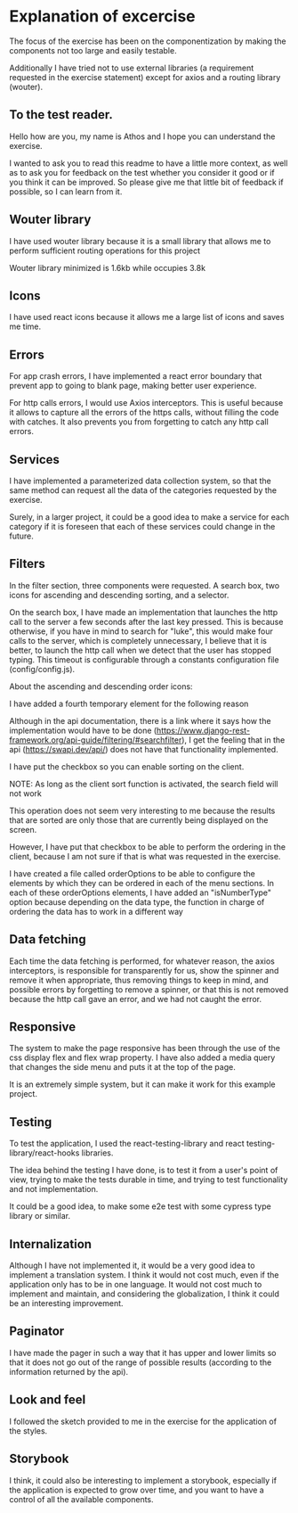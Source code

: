# Explanation of excercise

The focus of the exercise has been on the componentization by making the components not too large and easily testable.

Additionally I have tried not to use external libraries (a requirement requested in the exercise statement) except for axios and a routing library (wouter).

## To the test reader.

Hello how are you, my name is Athos and I hope you can understand the exercise.

I wanted to ask you to read this readme to have a little more context, as well as to ask you for feedback on the test whether you consider it good or if you think it can be improved. So please give me that little bit of feedback if possible, so I can learn from it.

## Wouter library

I have used wouter library because it is a small library that allows me to perform sufficient routing operations for this project

Wouter library minimized is 1.6kb while occupies 3.8k

## Icons

I have used react icons because it allows me a large list of icons and saves me time.

## Errors

For app crash errors, I have implemented a react error boundary that prevent app to going to blank page, making better user experience.

For http calls errors, I would use Axios interceptors. This is useful because it allows to capture all the errors of the https calls, without filling the code with catches. It also prevents you from forgetting to catch any http call errors.

## Services

I have implemented a parameterized data collection system, so that the same method can request all the data of the categories requested by the exercise.

Surely, in a larger project, it could be a good idea to make a service for each category if it is foreseen that each of these services could change in the future.

## Filters

In the filter section, three components were requested. A search box, two icons for ascending and descending sorting, and a selector.

On the search box, I have made an implementation that launches the http call to the server a few seconds after the last key pressed. This is because otherwise, if you have in mind to search for "luke", this would make four calls to the server, which is completely unnecessary, I believe that it is better, to launch the http call when we detect that the user has stopped typing. This timeout is configurable through a constants configuration file (config/config.js).

About the ascending and descending order icons:

I have added a fourth temporary element for the following reason

Although in the api documentation, there is a link where it says how the implementation would have to be done (https://www.django-rest-framework.org/api-guide/filtering/#searchfilter), I get the feeling that in the api (https://swapi.dev/api/) does not have that functionality implemented.

I have put the checkbox so you can enable sorting on the client.

NOTE: As long as the client sort function is activated, the search field will not work

This operation does not seem very interesting to me because the results that are sorted are only those that are currently being displayed on the screen.

However, I have put that checkbox to be able to perform the ordering in the client, because I am not sure if that is what was requested in the exercise.

I have created a file called orderOptions to be able to configure the elements by which they can be ordered in each of the menu sections. In each of these orderOptions elements, I have added an "isNumberType" option because depending on the data type, the function in charge of ordering the data has to work in a different way

## Data fetching

Each time the data fetching is performed, for whatever reason, the axios interceptors, is responsible for transparently for us, show the spinner and remove it when appropriate, thus removing things to keep in mind, and possible errors by forgetting to remove a spinner, or that this is not removed because the http call gave an error, and we had not caught the error.

## Responsive

The system to make the page responsive has been through the use of the css display flex and flex wrap property. I have also added a media query that changes the side menu and puts it at the top of the page.

It is an extremely simple system, but it can make it work for this example project.

## Testing

To test the application, I used the react-testing-library and react testing-library/react-hooks libraries.

The idea behind the testing I have done, is to test it from a user's point of view, trying to make the tests durable in time, and trying to test functionality and not implementation.

It could be a good idea, to make some e2e test with some cypress type library or similar.

## Internalization

Although I have not implemented it, it would be a very good idea to implement a translation system. I think it would not cost much, even if the application only has to be in one language. It would not cost much to implement and maintain, and considering the globalization, I think it could be an interesting improvement.

## Paginator

I have made the pager in such a way that it has upper and lower limits so that it does not go out of the range of possible results (according to the information returned by the api).

## Look and feel

I followed the sketch provided to me in the exercise for the application of the styles.

## Storybook

I think, it could also be interesting to implement a storybook, especially if the application is expected to grow over time, and you want to have a control of all the available components.
